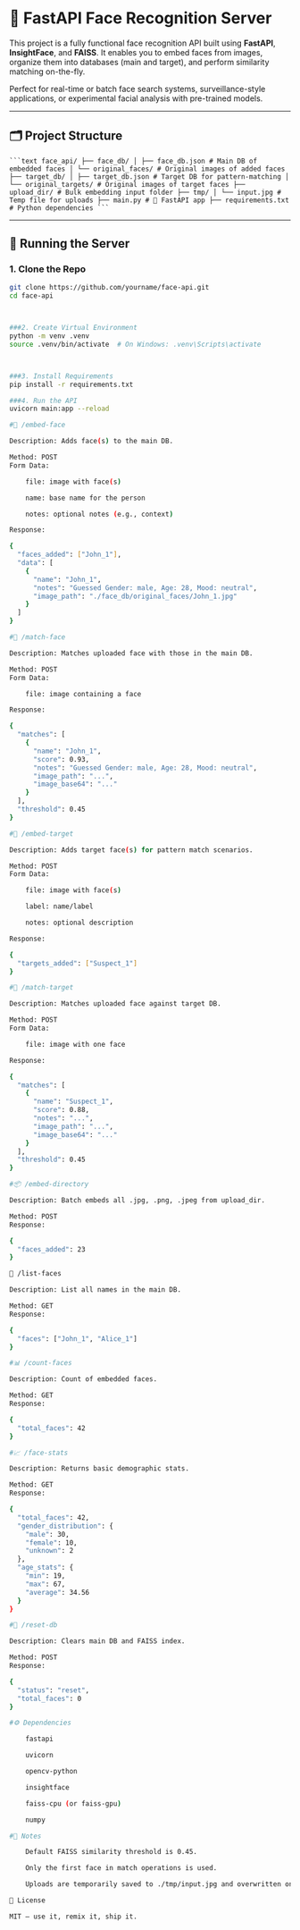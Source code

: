 # 🧠 FastAPI Face Recognition Server

This project is a fully functional face recognition API built using **FastAPI**, **InsightFace**, and **FAISS**. It enables you to embed faces from images, organize them into databases (main and target), and perform similarity matching on-the-fly.

Perfect for real-time or batch face search systems, surveillance-style applications, or experimental facial analysis with pre-trained models.

---

## 🗂 Project Structure
<pre lang="text"><code>```text face_api/ ├── face_db/ │ ├── face_db.json # Main DB of embedded faces │ └── original_faces/ # Original images of added faces ├── target_db/ │ ├── target_db.json # Target DB for pattern-matching │ └── original_targets/ # Original images of target faces ├── upload_dir/ # Bulk embedding input folder ├── tmp/ │ └── input.jpg # Temp file for uploads ├── main.py # 🚀 FastAPI app ├── requirements.txt # Python dependencies ``` </code></pre>

---

## 🚀 Running the Server

### 1. Clone the Repo

```bash
git clone https://github.com/yourname/face-api.git
cd face-api



###2. Create Virtual Environment
python -m venv .venv
source .venv/bin/activate  # On Windows: .venv\Scripts\activate



###3. Install Requirements
pip install -r requirements.txt

###4. Run the API
uvicorn main:app --reload

#📌 /embed-face

Description: Adds face(s) to the main DB.

Method: POST
Form Data:

    file: image with face(s)

    name: base name for the person

    notes: optional notes (e.g., context)

Response:

{
  "faces_added": ["John_1"],
  "data": [
    {
      "name": "John_1",
      "notes": "Guessed Gender: male, Age: 28, Mood: neutral",
      "image_path": "./face_db/original_faces/John_1.jpg"
    }
  ]
}

#📌 /match-face

Description: Matches uploaded face with those in the main DB.

Method: POST
Form Data:

    file: image containing a face

Response:

{
  "matches": [
    {
      "name": "John_1",
      "score": 0.93,
      "notes": "Guessed Gender: male, Age: 28, Mood: neutral",
      "image_path": "...",
      "image_base64": "..."
    }
  ],
  "threshold": 0.45
}

#🎯 /embed-target

Description: Adds target face(s) for pattern match scenarios.

Method: POST
Form Data:

    file: image with face(s)

    label: name/label

    notes: optional description

Response:

{
  "targets_added": ["Suspect_1"]
}

#🎯 /match-target

Description: Matches uploaded face against target DB.

Method: POST
Form Data:

    file: image with one face

Response:

{
  "matches": [
    {
      "name": "Suspect_1",
      "score": 0.88,
      "notes": "...",
      "image_path": "...",
      "image_base64": "..."
    }
  ],
  "threshold": 0.45
}

#📦 /embed-directory

Description: Batch embeds all .jpg, .png, .jpeg from upload_dir.

Method: POST
Response:

{
  "faces_added": 23
}

📃 /list-faces

Description: List all names in the main DB.

Method: GET
Response:

{
  "faces": ["John_1", "Alice_1"]
}

#📊 /count-faces

Description: Count of embedded faces.

Method: GET
Response:

{
  "total_faces": 42
}

#📈 /face-stats

Description: Returns basic demographic stats.

Method: GET
Response:

{
  "total_faces": 42,
  "gender_distribution": {
    "male": 30,
    "female": 10,
    "unknown": 2
  },
  "age_stats": {
    "min": 19,
    "max": 67,
    "average": 34.56
  }
}

#🔄 /reset-db

Description: Clears main DB and FAISS index.

Method: POST
Response:

{
  "status": "reset",
  "total_faces": 0
}

#⚙️ Dependencies

    fastapi

    uvicorn

    opencv-python

    insightface

    faiss-cpu (or faiss-gpu)

    numpy

#📌 Notes

    Default FAISS similarity threshold is 0.45.

    Only the first face in match operations is used.

    Uploads are temporarily saved to ./tmp/input.jpg and overwritten on each request.

🧠 License

MIT – use it, remix it, ship it.
